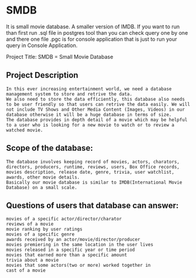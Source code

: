 # SMDB
It is small movie database. A smaller version of IMDB. If you want to run than first run .sql file in postgres tool than you can check query one by one and there one file .pgc is for console application that is just to run your query in Console Application.

Project Title: SMDB = Small Movie Database

Project Description
-------------------
	In this ever increasing entertainment world, we need a database management system to store and retrive the data.
	We also need to store the data efficiently, this database also needs to be user friendly so that users can retrive the data easily. We will not include TV Shows and Other Media Content (Images, Videos) in our database otherwise it will be a huge database in terms of size.
	The database provides in depth detail of a movie which may be helpful to a user who is looking for a new movie to watch or to review a watched movie.


Scope of the database:
----------------------	
	The database involves keeping record of movies, actors, charators, directors, producers, runtime, reviews, users, Box Office records, movies description, release date, genre, trivia, user watchlist, awards, other movie details.
	Basically our movie database is similar to IMDB(International Movie Database) on a small scale.
	
Questions of users that database can answer:
-------------------------------------------
	movies of a specific actor/director/charator
	reviews of a movie
	movie ranking by user ratings
	movies of a specific genre
	awards received by an actor/movie/director/producer
	movies premiering in the same location in the user lives
	movies released in a specific year or time period
	movies that earned more than a specific amount
	trivia about a movie
	movies that some actors(two or more) worked together in
	cast of a movie
